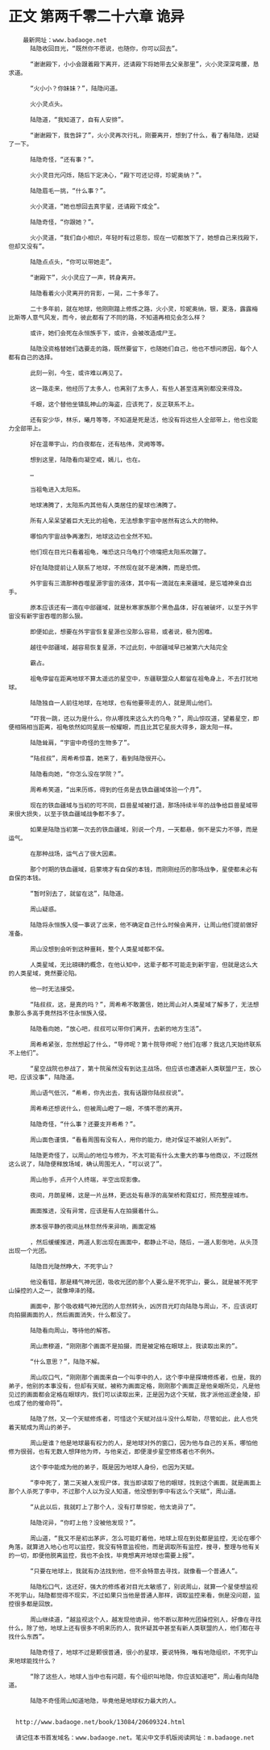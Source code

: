 # 正文 第两千零二十六章 诡异
        最新网址：www.badaoge.net
          陆隐收回目光，“既然你不愿说，也随你，你可以回去”。
      
          “谢谢殿下，小小会跟着殿下离开，还请殿下将她带去父亲那里”，火小灵深深弯腰，恳求道。
      
          “火小小？你妹妹？”，陆隐问道。
      
          火小灵点头。
      
          陆隐道，“我知道了，自有人安排”。
      
          “谢谢殿下，我告辞了”，火小灵再次行礼，刚要离开，想到了什么，看了看陆隐，迟疑了一下。
      
          陆隐奇怪，“还有事？”。
      
          火小灵目光闪烁，随后下定决心，“殿下可还记得，珍妮奥纳？”。
      
          陆隐眉毛一挑，“什么事？”。
      
          火小灵道，“她也想回去真宇星，还请殿下成全”。
      
          陆隐奇怪，“你跟她？”。
      
          火小灵道，“我们自小相识，年轻时有过恩怨，现在一切都放下了，她想自己来找殿下，但却又没有”。
      
          陆隐点点头，“你可以带她走”。
      
          “谢殿下”，火小灵应了一声，转身离开。
      
          陆隐看着火小灵离开的背影，一晃，二十多年了。
      
          二十多年前，就在地球，他刚刚踏上修炼之路，火小灵，珍妮奥纳，银，夏洛，露露梅比斯等人意气风发，而今，彼此都有了不同的路，不知道再相见会怎么样？
      
          或许，她们会死在永恒族手下，或许，会被改造成尸王。
      
          陆隐没资格替她们选要走的路，既然要留下，也随她们自己，他也不想问原因，每个人都有自己的选择。
      
          此刻一别，今生，或许难以再见了。
      
          这一路走来，他经历了太多人，也离别了太多人，有些人甚至连离别都没来得及。
      
          千眼，这个替他坐镇乱神山的海盗，应该死了，反正联系不上。
      
          还有安少华，林乐，曦月等等，不知道是死是活，他没有将这些人全部带上，他也没能力全部带上。
      
          好在温蒂宇山，灼白夜都在，还有枯伟，灵阙等等。
      
          想到这里，陆隐看向凝空戒，嫣儿，也在。
      
          …
      
          当祖龟进入太阳系。
      
          地球沸腾了，太阳系内其他有人类居住的星球也沸腾了。
      
          所有人呆呆望着巨大无比的祖龟，无法想象宇宙中居然有这么大的物种。
      
          哪怕内宇宙战争再激烈，地球这边也全然不知。
      
          他们现在目光只看着祖龟，唯恐这只乌龟打个喷嚏把太阳系吹蹦了。
      
          好在陆隐提前让人联系了地球，不然现在就不是沸腾，而是恐慌。
      
          外宇宙有三滴那种吞噬星源宇宙的液体，其中有一滴就在未来疆域，是忘墟神亲自出手。
      
          原本应该还有一滴在中部疆域，就是秋寒家族那个黑色晶体，好在被破坏，以至于外宇宙没有新宇宙吞噬的那么狠。
      
          即便如此，想要在外宇宙恢复星源也没那么容易，或者说，极为困难。
      
          越往中部疆域，越容易恢复星源，不过此刻，中部疆域早已被第六大陆完全
      
          霸占。
      
          祖龟停留在距离地球不算太遥远的星空中，东疆联盟众人都留在祖龟身上，不去打扰地球。
      
          陆隐独自一人前往地球，在地球，也有他要带走的人，就是周山他们。
      
          “吓我一跳，还以为是什么，你从哪找来这么大的乌龟？”，周山惊叹道，望着星空，即便相隔相当距离，祖龟依然如同星辰一般耀眼，而且比其它星辰大得多，跟太阳一样。
      
          陆隐耸肩，“宇宙中奇怪的生物多了”。
      
          “陆叔叔”，周希希惊喜，她来了，看到陆隐很开心。
      
          陆隐看向她，“你怎么没在学院？”。
      
          周希希笑道，“出来历练，得到的任务是去铁血疆域体验一个月”。
      
          现在的铁血疆域与当初的可不同，巨兽星域被打退，那场持续半年的战争给巨兽星域带来很大损失，以至于铁血疆域战争都不多了。
      
          如果是陆隐当初第一次去的铁血疆域，别说一个月，一天都悬，倒不是实力不够，而是运气。
      
          在那种战场，运气占了很大因素。
      
          那个时期的铁血疆域，启蒙境才有自保的本钱，而刚刚经历的那场战争，星使都未必有自保的本钱。
      
          “暂时别去了，就留在这”，陆隐道。
      
          周山疑惑。
      
          陆隐将永恒族入侵一事说了出来，他不确定自己什么时候会离开，让周山他们提前做好准备。
      
          周山没想到会听到这种噩耗，整个人类星域都不保。
      
          人类星域，无比磅礴的概念，在他认知中，这辈子都不可能走到新宇宙，但就是这么大的人类星域，竟然要沦陷。
      
          他一时无法接受。
      
          “陆叔叔，这，是真的吗？”，周希希不敢置信，她比周山对人类星域了解多了，无法想象那么多高手竟然挡不住永恒族入侵。
      
          陆隐看向她，“放心吧，叔叔可以带你们离开，去新的地方生活”。
      
          周希希紧张，忽然想起了什么，“导师呢？第十院导师呢？他们在哪？我这几天始终联系不上他们”。
      
          “星空战院也参战了，第十院虽然没有到达主战场，但应该也遭遇新人类联盟尸王，放心吧，应该没事”，陆隐道。
      
          周山语气低沉，“希希，你先出去，我有话跟你陆叔叔说”。
      
          周希希还想说什么，但被周山瞪了一眼，不情不愿的离开。
      
          陆隐奇怪，“什么事？还要支开希希？”。
      
          周山面色谨慎，“看看周围有没有人，用你的能力，绝对保证不被别人听到”。
      
          陆隐更奇怪了，以周山的地位与修为，不太可能有什么太重大的事与他商议，不过既然这么说了，陆隐便释放场域，确认周围无人，“可以说了”。
      
          周山抬手，点开个人终端，半空出现影像。
      
          夜间，月朗星稀，这是一片丛林，更远处有悬浮的高架桥和霓虹灯，照亮整座城市。
      
          画面推进，没有异常，应该是有人在拍摄着什么。
      
          原本很平静的夜间丛林忽然传来异响，画面定格
      
          ，然后缓缓推进，两道人影出现在画面中，都静止不动，随后，一道人影倒地，从头顶出现一个光团。
      
          陆隐目光陡然睁大，不死宇山？
      
          他没看错，那是精气神光团，吸收光团的那个人要么是不死宇山，要么，就是被不死宇山操控的人之一，就像坤泽的殘。
      
          画面中，那个吸收精气神光团的人忽然转头，凶厉目光盯向陆隐与周山，不，应该说盯向拍摄画面的人，然后画面消失，什么都没了。
      
          陆隐看向周山，等待他的解答。
      
          周山肃穆道，“刚刚那个画面不是拍摄，而是被定格在眼球上，我读取出来的”。
      
          “什么意思？”，陆隐不解。
      
          周山叹口气，“刚刚那个画面来自一个叫李中的人，这个李中是探境修炼者，也是，我的弟子，他别的本事没有，但却有天赋，被称为画面定格，刚刚那个画面正是他亲眼所见，凡是他见过的画面都会定格在眼球内，我们可以读取出来，正是因为这个天赋，我才派他巡逻金陵，却也成了他的催命符”。
      
          陆隐了然，又一个天赋修炼者，可惜这个天赋对战斗没什么帮助，尽管如此，此人也凭着天赋成为周山的弟子。
      
          周山是谁？他是地球最有权力的人，是地球对外的窗口，因为他与自己的关系，哪怕他修为很弱，也有无数人想拜他为师，与他亲近，即便漫步星空修炼者也不例外。
      
          这个李中能成为他的弟子，既是因为地球人身份，也因为天赋。
      
          “李中死了，第二天被人发现尸体，我当即读取了他的眼球，找到这个画面，就是画面上那个人杀死了李中，不过那个人以为没人知道，他没想到李中有这么个天赋“，周山道。
      
          “从此以后，我就盯上了那个人，没有打草惊蛇，他太诡异了”。
      
          陆隐诧异，“你盯上他？没被他发现？”。
      
          周山道，“我又不是初出茅庐，怎么可能盯着他，地球上现在到处都是监控，无论在哪个角落，就算进入地心也可以监控，我没有特意监视他，而是调取所有监控，搜寻，整理与他有关的一切，即便他脱离监控，我也不会找，毕竟想离开地球也需要上报”。
      
          “只要在地球上，我就有办法找到他，但不会特意去寻找，就像看一个普通人”。
      
          陆隐松口气，这还好，强大的修炼者对目光太敏感了，别说周山，就算一个星使想监视不死宇山，陆隐都觉得不现实，不过如果只当他是普通人那样，调取监控来看，倒是没问题，监控很多都是回放。
      
          周山继续道，“越监视这个人，越发现他诡异，他不断以那种光团操控别人，好像在寻找什么，除了他，地球上还有很多不明来历的人，我怀疑其中甚至有新人类联盟的人，他们都在寻找什么东西”。
      
          陆隐奇怪了，地球不过是颗很普通，很小的星球，要说特殊，唯有地隐组织，不死宇山来地球能找什么？
      
          “除了这些人，地球人当中也有问题，有个组织叫地隐，你应该知道吧”，周山看向陆隐道。
      
          陆隐不奇怪周山知道地隐，毕竟他是地球权力最大的人。
      
      
      http://www.badaoge.net/book/13084/20609324.html
      
      请记住本书首发域名：www.badaoge.net。笔尖中文手机版阅读网址：m.badaoge.net